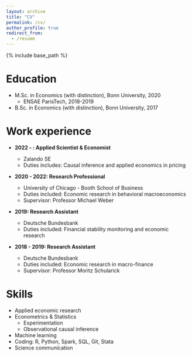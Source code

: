 ```yaml
---
layout: archive
title: "CV"
permalink: /cv/
author_profile: true
redirect_from:
  - /resume
---
```


{% include base_path %}

Education
======
* M.Sc. in Economics (with distinction), Bonn University, 2020
  * ENSAE ParisTech, 2018-2019
* B.Sc. in Economics (with distinction), Bonn University, 2017

Work experience
======
* **2022 - : Applied Scientist & Economist**
  * Zalando SE
  * Duties includes: Causal inference and applied economics in pricing 

* **2020 - 2022: Research Professional**
  * University of Chicago - Booth School of Business
  * Duties included: Economic research in behavioral macroeconomics 
  * Supervisor: Professor Michael Weber

* **2019: Research Assistant**
  * Deutsche Bundesbank
  * Duties included: Financial stability monitoring and economic research

* **2018 - 2019: Research Assistant**
  * Deutsche Bundesbank
  * Duties included: Economic research in macro-finance
  * Supervisor: Professor Moritz Schularick

Skills
======
* Applied economic research
* Econometrics & Statistics 
  * Experimentation
  * Observational causal inference
* Machine learning
* Coding: R, Python, Spark, SQL, Git, Stata
* Science communication

<!--Publications
======
  <ul>{% for post in site.publications reversed %}
    {% include archive-single-cv.html %}
  {% endfor %}</ul>
  
Talks
======
  <ul>{% for post in site.talks reversed %}
    {% include archive-single-talk-cv.html  %}
  {% endfor %}</ul>-->